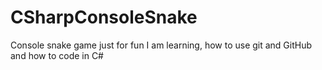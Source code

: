 # CSharpConsoleSnake
Console snake game just for fun
I am learning, how to use git and GitHub and how to code in C#
